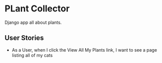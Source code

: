 # PLant Collector
Django app all about plants.

## User Stories
- As a User, when I click the View All My Plants link, I want to see a page listing all of my cats